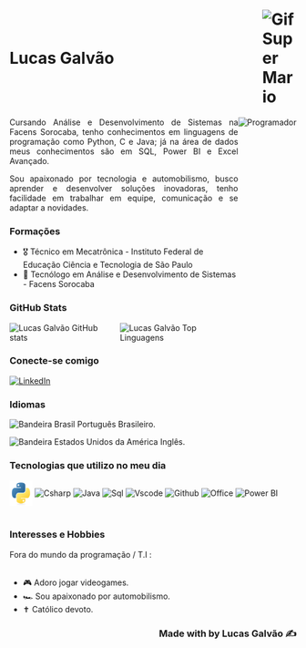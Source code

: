<h1 style="display: flex; align-items: center; justify-content: space-between;">
    <span>Lucas Galvão</span>
    <img alt="Gif Super Mario" width="60px" src="https://i.pinimg.com/originals/19/29/ca/1929ca7713e7b8242c7af1ba50c5c00e.gif">
</h1>


<img align="right" alt="Programador" height="380" src="https://img.freepik.com/free-vector/code-typing-concept-illustration_114360-3581.jpg?w=740&t=st=1702675153~exp=1702675753~hmac=58af2c269b1ea4e352930504100dc5b6f612be0cd6aa40f937f1c515e2b9341e">


<p align="justify">Cursando Análise e Desenvolvimento de Sistemas na Facens Sorocaba, tenho conhecimentos em linguagens de programação como Python, C e Java; já na área de dados meus conhecimentos são em SQL, Power BI e Excel Avançado. 
</p>


<p align="justify">Sou apaixonado por tecnologia e automobilismo, busco aprender e desenvolver soluções inovadoras, tenho facilidade em trabalhar em equipe, comunicação e se adaptar a novidades.
</p>


<h3 align="left">Formações</h3>
<ul>
    <li>🎖️ Técnico em Mecatrônica - Instituto Federal de Educação Ciência e Tecnologia de São Paulo</li>
    <li>🔁 Tecnólogo em Análise e Desenvolvimento de Sistemas - Facens Sorocaba</li>
</ul>


<h3 align="left">GitHub Stats</h3>

<div style="display: flex; justify-content: space-between;">
    <img src="https://github-readme-stats.vercel.app/api?username=lucasgalvao111&show_icons=true&theme=merko" alt="Lucas Galvão GitHub stats" style="margin-right: 10px;"/>
    <img src="https://github-readme-stats.vercel.app/api/top-langs/?username=lucasgalvao111&layout=compact&theme=merko" alt="Lucas Galvão Top Linguagens"/>
</div>


<h3 align="left">Conecte-se comigo</h3>

[![LinkedIn](https://img.shields.io/badge/-LinkedIn-0077B5?style=for-the-badge&logo=linkedin&logoColor=FFFFFF&color=0077B5)](https://www.linkedin.com/in/lucasgalv%C3%A3o)


<h3 align="left">Idiomas</h3>
<p align="justify">
    <img alt="Bandeira Brasil" width="40" src="https://images.emojiterra.com/twitter/v14.0/512px/1f1e7-1f1f7.png"> Português Brasileiro.
</p>

<p align="justify">
    <img alt="Bandeira Estados Unidos da América" width="40" src="https://images.emojiterra.com/twitter/v14.0/512px/1f1fa-1f1f8.png"> Inglês.
</p>


<h3 align="left">Tecnologias que utilizo no meu dia</h3>
<div style="display: inline_block">
  <img align="center" alt="Python" height="45" width="40" src="https://raw.githubusercontent.com/devicons/devicon/master/icons/python/python-original.svg">
  <img align="center" alt="Csharp" height="45" width="40" src="https://cdn.jsdelivr.net/gh/devicons/devicon/icons/c/c-original.svg">
  <img align="center" alt="Java" height="45" width="40" src="https://cdn.jsdelivr.net/gh/devicons/devicon@latest/icons/java/java-original-wordmark.svg">
  <img align="center" alt="Sql" height="45" width="40" src="https://cdn.jsdelivr.net/gh/devicons/devicon@latest/icons/azuresqldatabase/azuresqldatabase-original.svg">
  <img align="center" alt="Vscode" height="45" width="40" src="https://cdn.jsdelivr.net/gh/devicons/devicon@latest/icons/vscode/vscode-original.svg">
  <img align="center" alt="Github" height="45" width="40" src="https://cdn.jsdelivr.net/gh/devicons/devicon@latest/icons/github/github-original.svg">
  <img align="center" alt="Office" height="45" width="40" src="https://img.icons8.com/?size=100&id=vIbsCQXkSp6l&format=png&color=000000">
  <img align="center" alt="Power BI" height="45" width="40" src="https://img.icons8.com/?size=100&id=3sGOUDo9nJ4k&format=png&color=000000">
</div>
<br>


<h3 align="left">Interesses e Hobbies</h3>
Fora do mundo da programação / T.I :<br><br>

<ul>
    <li>🎮 Adoro jogar videogames.</li>
    <li>🏎️ Sou apaixonado por automobilismo.</li>
    <li>✝️ Católico devoto.</li>
</ul>


<h3 align="right">Made with by Lucas Galvão ✍️</h3>
